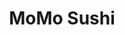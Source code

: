 ---
layout: place
title: "MoMo Sushi"
permalink: /new-york/new-york/momo-sushi.html
stateAbbr: NY
stateName: New York
cityName: New York
place_id: ChIJQZNjl6FZwokRkvYLX1eD_UQ
photos:
  - name: >-
      places/ChIJQZNjl6FZwokRkvYLX1eD_UQ/photos/AeeoHcKxVkL0Gf1i08plfbrWrvHSV1bIREbyg40G53M3Yd-1Kgy3HLRYPUcfWbczAnA0UtNBRHO41VH402kQS3CD_EuN4hkoLimAbHR_-NPB3uphRGI6ooeelJ9WxIpCxMjRf4RXVDcwAAirGnyvYV1bZRzHEMs6f4fhILU--VVnP4VLVT1m1HxlHvdVGzhxguLEs-WoAqyjxHSQJh-rIMbwjbu4Ul_SlLtTOvBI1VRVsixfNjNLXF-Lj2FiV-o2dTA2M4rL0tb0X9G4hv-vFlgxSQFn4w7xr-xF3983VLQv1cQ
    widthPx: 1807
    heightPx: 510
    authorAttributions:
      - displayName: MoMo Sushi
        uri: https://maps.google.com/maps/contrib/109632367881108684823
        photoUri: >-
          https://lh3.googleusercontent.com/a-/ALV-UjUGjGWDOUESyMAxkdXLKMC0htPZqlJuEXMv4wyJxTJlR4zRsUs=s100-p-k-no-mo
    flagContentUri: >-
      https://www.google.com/local/imagery/report/?cb_client=maps_api_places.places_api&image_key=!1e10!2sAF1QipPadegh3hbEQn9d0c1xA90MVeIho7Pe7t57Jss&hl=en-US
    googleMapsUri: >-
      https://www.google.com/maps/place//data=!3m4!1e2!3m2!1sAF1QipPadegh3hbEQn9d0c1xA90MVeIho7Pe7t57Jss!2e10!4m2!3m1!1s0x89c259a197639341:0x44fd83575f0bf692
  - name: >-
      places/ChIJQZNjl6FZwokRkvYLX1eD_UQ/photos/AeeoHcKlVb_1Rp7atwPm_30xGQN_8CgkcKdWs2bFkWMm42ZkBKCoYILyCVO4glIAmTSDbHW9zctgapbbQWnTiyTuthP3WKRl9HdXRUeEaXmGebULK8AeNd11PKI2oBAAFP57Lfoz3i5rAmGM9fx1TsFo_MwUHIgbMQVaBPuH6af5-ZRq8rJN8fKCjo0IL9la1Nr3dQFx5I-L0X0XtCVYj6taHUo55QElVS6T_l8yQjzxm3zEZe1qJUHkwA1OyAIojiR1OaBUHmYcEYk32JVBU8wn_rhkRpU4ybpTdECd2LUXfBk
    widthPx: 1625
    heightPx: 608
    authorAttributions:
      - displayName: MoMo Sushi
        uri: https://maps.google.com/maps/contrib/109632367881108684823
        photoUri: >-
          https://lh3.googleusercontent.com/a-/ALV-UjUGjGWDOUESyMAxkdXLKMC0htPZqlJuEXMv4wyJxTJlR4zRsUs=s100-p-k-no-mo
    flagContentUri: >-
      https://www.google.com/local/imagery/report/?cb_client=maps_api_places.places_api&image_key=!1e10!2sAF1QipMQAqQ4i-vj34u8n_VbWgS5WSA7W_paIR2YfjU&hl=en-US
    googleMapsUri: >-
      https://www.google.com/maps/place//data=!3m4!1e2!3m2!1sAF1QipMQAqQ4i-vj34u8n_VbWgS5WSA7W_paIR2YfjU!2e10!4m2!3m1!1s0x89c259a197639341:0x44fd83575f0bf692
  - name: >-
      places/ChIJQZNjl6FZwokRkvYLX1eD_UQ/photos/AeeoHcJjB5_rmGssm7Ggs52QAQfw799fgisp76TdckZQ1ttSFjLEaoFWU726IQma0sEQs0OQuH8O2OHajzCwAaf2Yj_4NGEyH_uRGrqU0YoxWtCL0IL67sbbU8nttRoPWn2oQd8rAnR-hSXWH_qBQLb8WhS08b8g6h3N-YhOu-0wCz5oWDs5JJYa53NCHYB4X5b3Ne79G4yV6AFWCU37ZxOlcJ4hzBqkX0bbtFdIAubVushSW8X180G_G_7yYCUtfL_qP_LE9Z0aFzba59TXd65J-EbbIRh9LC5sS1lPRdEKK-go_NddhrrDB5mhUYPX-mpuVT6OjWnzQqXi4bVr1AkrNXVvi_MQvvbTSj_514wmDD5a0NI7A89uwE2fgMFClES2miVHmrLi_VWNdYtpzdOqIQnHvKR57dCRKi1DMiUOLzjf54p9cTJbAhcSdLc7rw
    widthPx: 4032
    heightPx: 3024
    authorAttributions:
      - displayName: Francesca Capecchi
        uri: https://maps.google.com/maps/contrib/110907002584663508253
        photoUri: >-
          https://lh3.googleusercontent.com/a-/ALV-UjXo-y1w8rNoPSaJx3Mz_6tdtlyBN4itG60cxjcxyV21dQ7Qi2WZ=s100-p-k-no-mo
    flagContentUri: >-
      https://www.google.com/local/imagery/report/?cb_client=maps_api_places.places_api&image_key=!1e10!2sCIABIhAGbwPTnDeJm2fOMowABztw&hl=en-US
    googleMapsUri: >-
      https://www.google.com/maps/place//data=!3m4!1e2!3m2!1sCIABIhAGbwPTnDeJm2fOMowABztw!2e10!4m2!3m1!1s0x89c259a197639341:0x44fd83575f0bf692
  - name: >-
      places/ChIJQZNjl6FZwokRkvYLX1eD_UQ/photos/AeeoHcIHvlj9AwuGC9UvU2ZI5lUXF4peqbX13wcZhfv-TpwUGv2WROf_3FNGCVM83DSOEcnXUAi-Vkl4od9s42KZT9s8UGVh1eAEn5hH9BQcDs7KfPbpa_9XmPOho0PD9fTbZ_NllYbhJoM7q38nFSDNLqS4DsSEmrWmRK7idsbTMtChH3nWFz19AmmSkpDddZS_1PHFDrtxYX5ukboaTpW5arbGSa579g3JTS72JENo89-aD_J456-YIGQpMFOxGBa_0z2J_1aUXL52keExQAROVp8_VcMdO8p0nxM0H3UZ3LzXbEsQh-RqDtILHWGROET6OrE2Knys_cM-Vkxlx8JgBnhpgcHV4brb8aXIr0EMWj-L4-jryelYsBzzxPXak4nZ8MKBfY9Yttq9y0DbDttzjiIbTOsUjrx8baAQlXNpHB4S-JU
    widthPx: 3600
    heightPx: 4800
    authorAttributions:
      - displayName: CHENQL
        uri: https://maps.google.com/maps/contrib/110741209023158684886
        photoUri: >-
          https://lh3.googleusercontent.com/a-/ALV-UjV-k3MTtFE5kFtY09mC0TO6VaXyRy7Px5qgVKWPFrQRluqVxkLf=s100-p-k-no-mo
    flagContentUri: >-
      https://www.google.com/local/imagery/report/?cb_client=maps_api_places.places_api&image_key=!1e10!2sCIHM0ogKEICAgICPnoqY9wE&hl=en-US
    googleMapsUri: >-
      https://www.google.com/maps/place//data=!3m4!1e2!3m2!1sCIHM0ogKEICAgICPnoqY9wE!2e10!4m2!3m1!1s0x89c259a197639341:0x44fd83575f0bf692
  - name: >-
      places/ChIJQZNjl6FZwokRkvYLX1eD_UQ/photos/AeeoHcIop-2kcFY6Iml-02m6CkWJYDVH4dDQWKsbXYHtf77Exvb9OrTH8AF9yH5k3f9mfeCavkM1WFkEttRDmC61Ba_8yHErreqIKvTJ12ZVcQ7Ell8tT8d2DeQSvYCOvdjdN6EP1laOOlxz-JpOkCwkBrSaiS2OcJL15dr-6i_4G1DGyNhD-BI1AmE3PzgMr_QA7c1snBHcA7uubzNDsmS5APklSuVKOsQZWJ9WTxe6PeYNbjaoaSyBbMLEarzbVNCAdMe-Nhgm3_b33SrtdBJTLBwMvgx6cK3SYXheCeOQ03VDUy3mXNxr6lYPBfFe9cSp0VXshBzRBfh-Cs9EdNMfi5bQw67URtnpbH47RLH-WJyJLqn_6FaM-v74h8HGzE9v-F8cgG5oOtPQjM7t-E-40XiDXh98JptYgwmaur4Hc2baw7OM
    widthPx: 3024
    heightPx: 4032
    authorAttributions:
      - displayName: Ronald A. Abarca
        uri: https://maps.google.com/maps/contrib/104799027341431625858
        photoUri: >-
          https://lh3.googleusercontent.com/a-/ALV-UjUuTXQyKkV7kG64I9dWn2xaeyxZNRMsHGZzH74ylqFY9pNw-DXbjw=s100-p-k-no-mo
    flagContentUri: >-
      https://www.google.com/local/imagery/report/?cb_client=maps_api_places.places_api&image_key=!1e10!2sCIHM0ogKEICAgICXseHmmAE&hl=en-US
    googleMapsUri: >-
      https://www.google.com/maps/place//data=!3m4!1e2!3m2!1sCIHM0ogKEICAgICXseHmmAE!2e10!4m2!3m1!1s0x89c259a197639341:0x44fd83575f0bf692
  - name: >-
      places/ChIJQZNjl6FZwokRkvYLX1eD_UQ/photos/AeeoHcKuKAcNZG3BC5w4yimHo6Ze2gvdFvPKyeqsR9fRRqrEOhcmkdznTByqAZel01AssLJQCoy2sTOlZjCKi7lkgiLzbLZ7MNOss7STNEDdVo2Q8qDBRZmUvIVz4_FSiLd8gJMvGBxbUZYIYpSX9RHpU8AKNfcZqUdO8z8VELvnWQI52cJQF9T72C2JDZpTuH3wQ2rD4nCG21umPRHQCUU8xrKGsKr1xFrqLu_GmHDdMDMCJYmGYTGm_bpLGtgwEeP7DkW8A2Xk2lYJ05TcMCqzGE83Ehu3j0fIeFA3Xp5R_SKAGlmS4vjylxv08k3ehZapvVyFHL0jGkYRbAnDJNsBehIqCOZPNqndiY0f8Ks0TEIQuSDULH2Zn_omcoo9zxwx9O82hzxRvUsFYmHMRSMcA1dkvDOW9e8W_AFrm8IojxBYcQ
    widthPx: 4032
    heightPx: 2268
    authorAttributions:
      - displayName: Jacquelyn A
        uri: https://maps.google.com/maps/contrib/112254160802765482492
        photoUri: >-
          https://lh3.googleusercontent.com/a-/ALV-UjWqz2Wj8gkyP245eMRAccVtb01klCXxAb2_RhIt0h_U4hWVk5X8=s100-p-k-no-mo
    flagContentUri: >-
      https://www.google.com/local/imagery/report/?cb_client=maps_api_places.places_api&image_key=!1e10!2sCIHM0ogKEICAgIDKgLyWZg&hl=en-US
    googleMapsUri: >-
      https://www.google.com/maps/place//data=!3m4!1e2!3m2!1sCIHM0ogKEICAgIDKgLyWZg!2e10!4m2!3m1!1s0x89c259a197639341:0x44fd83575f0bf692
  - name: >-
      places/ChIJQZNjl6FZwokRkvYLX1eD_UQ/photos/AeeoHcL9_k1CXhLXUInifVhIzYmttNz48UT7fS-spI0JDIutFc2rMMtmRHPjbMVPQaDUzRD6s8XYaga2pCHfK3dp5DftZefYyhEn8RW0-bDKX4I7-Lz-n_dEdN3qXmuR_gP12lbfS1toVL8rBFrWDa9vuFU9JKm0c3s_UG2HN-Ok8gpUEl_q95hzcawJPzcGCYdif9pIzbiRT7wBcwlZwJ9SAraissIGvl4XnrE0_JeP5aiz0QS1_VhqBj96jgCYo9MdjmnswqFJkPqPCrh20k8a0ZZCOkJ5a-gtbONQbd82xzITeZ9g_V3hevghAQnH3iCnbTvqTIZJnJg-b0bMRmrCDIMc4jziR4IKj1XHlmiF5qiD1Gia_Z7xm4IKSeUj06mxyYlOha8BK3kV9_-WpBxvzm13Yz-P42qHALX_MAqW7fYB6eav
    widthPx: 3024
    heightPx: 4032
    authorAttributions:
      - displayName: Felipe Budinich
        uri: https://maps.google.com/maps/contrib/114129689737340791257
        photoUri: >-
          https://lh3.googleusercontent.com/a-/ALV-UjVSNMsZWXY7LjDE0Lon3TZzFkZtHxrVuIFcLrYlR7NZyDsqEfQ=s100-p-k-no-mo
    flagContentUri: >-
      https://www.google.com/local/imagery/report/?cb_client=maps_api_places.places_api&image_key=!1e10!2sCIHM0ogKEICAgIDLnZnkhgE&hl=en-US
    googleMapsUri: >-
      https://www.google.com/maps/place//data=!3m4!1e2!3m2!1sCIHM0ogKEICAgIDLnZnkhgE!2e10!4m2!3m1!1s0x89c259a197639341:0x44fd83575f0bf692
  - name: >-
      places/ChIJQZNjl6FZwokRkvYLX1eD_UQ/photos/AeeoHcKbbbnkVpSv1Tm35oYNlcTGR6YvrY5mbB8q-5gQXZWNfO3YlbHJcy3aSqetgbfp_SHZ32GInowPdD026t6VLy7o_bMWpDQsNaTT6T2dJPBk-3RHejHy_S1pInHfpXixeCL2QjQn68zhyn7VTltHKdzGtLBT8v02S1nIuTQXFiZyWQZHkjMwbxjUW8_oAifHD8JipEfzE2f3jwyxXvczgkDQHRzgySPEvgzmVrHiY0zWtWRA0srzVTLvfKBqFniCwW0_OeQ64jQwcQ230ds1D6XaN_hD8KR1kqe-PntWQroYOXtAKZBKD3sIW7vYL-bJReM24w8FYeqm3uaS9By9itOo3F7QfHEknbc87Pynr63MDZZmObUDwZAfEIz9DwRUIltvPa4ykc_j1UQNl8l50mLCipwAmDfqoyf3elGYeis
    widthPx: 3024
    heightPx: 4032
    authorAttributions:
      - displayName: Lenny Li
        uri: https://maps.google.com/maps/contrib/105057245164285165234
        photoUri: >-
          https://lh3.googleusercontent.com/a-/ALV-UjVGSIMZYVKf9KboOhlT0AZO3R6ILAXe8N46Se1vjAXzaM4mO6vY=s100-p-k-no-mo
    flagContentUri: >-
      https://www.google.com/local/imagery/report/?cb_client=maps_api_places.places_api&image_key=!1e10!2sCIHM0ogKEICAgIC4nMbrdw&hl=en-US
    googleMapsUri: >-
      https://www.google.com/maps/place//data=!3m4!1e2!3m2!1sCIHM0ogKEICAgIC4nMbrdw!2e10!4m2!3m1!1s0x89c259a197639341:0x44fd83575f0bf692
  - name: >-
      places/ChIJQZNjl6FZwokRkvYLX1eD_UQ/photos/AeeoHcJ3cndZLX-pN1Bk_E0y0hC3hKBEkvHmzn2R_q-fSCGFhqyjedV44LE-ObwaP-ZTu3Fnb40NIrjJAj-PptlRJM3vfWfiiGgx7Rwxo2CD2-aPdb47HwWUxQjImRPsXd6T_0zu2ySUhLI2AjIoyx0EZ8v4QeFLEpBnpNFcDVaYrto660khmyOt_J4vJHJFi2aCjKxalYAMMYWJpcSf7T4yjWNW8EPqnCtfIgUZQHUdTjrBHlO6lOdOqvCzkFNzDoLjVAqTvGkmY6KEdRc4KY-Pog_km1rnK33yeTMzoBuLzKBdbTeY7QpiyJcvyc42zVX5mXJLk-v7cGy0_OIlhk5pXW3VLO06er_1Vlpg4flXpfuKbKmJBTQs6bLBGYo8Dj2fJ3qj3-tYL1Ox8Hk_nsqOXkr5hBZ__ztRe214G4fimP18Lg
    widthPx: 2590
    heightPx: 3226
    authorAttributions:
      - displayName: Kaitlyn Osborn
        uri: https://maps.google.com/maps/contrib/117038592535864972338
        photoUri: >-
          https://lh3.googleusercontent.com/a-/ALV-UjX97VvGGPUkV02uh_gmfBkjTenNJgMKambVTvpcwYDKxXFxqVP4hw=s100-p-k-no-mo
    flagContentUri: >-
      https://www.google.com/local/imagery/report/?cb_client=maps_api_places.places_api&image_key=!1e10!2sCIHM0ogKEICAgIDW9tf7Gw&hl=en-US
    googleMapsUri: >-
      https://www.google.com/maps/place//data=!3m4!1e2!3m2!1sCIHM0ogKEICAgIDW9tf7Gw!2e10!4m2!3m1!1s0x89c259a197639341:0x44fd83575f0bf692
  - name: >-
      places/ChIJQZNjl6FZwokRkvYLX1eD_UQ/photos/AeeoHcLiiG8R9siPM5rQXBhjBvPIN2V1O82cobbtWFMxnQLzoP8cTp0wYTD5eukaIgoaMZfLbgjVHGZrQEY-0-67ARPHM8zFZc2NS4lTnaWrTcEIr0n1AkgGsoEIz6w5Vz--Rx72_mRGGZ-tgWOXYMv8uC8-nopwHMm7Two5J1QP7yBElM7nYJB1l5QSLO_pOj8jitdhjM1IiJB6ZBrkJJ4YGtQ_s6SzsvOz6dF4EpT5jOProyzOCZGEZUbFcTO8IY4j2qGYXAz9y_ACNVwUNTKWRPwuN3wguBAIuVy5uEkXQEs4mEx0jjfcxFQq_JNwjV5T3NnqWzGFHCC7zN2VWze8dVBm3AFIkLLRWYGkxyPUCtLm1VoSDrJoW5GkMnUyfpS_0JiffFjwWcQBNpYP2QphNnC5cG_1fqvwucECinzhm5MZE0E
    widthPx: 4624
    heightPx: 3468
    authorAttributions:
      - displayName: Michael Austin
        uri: https://maps.google.com/maps/contrib/108842446508567805777
        photoUri: >-
          https://lh3.googleusercontent.com/a-/ALV-UjUiTVMek7FrCOd1-rwOq4mw-cFMEGMsgF-pD0P4i9UiiYq2rQtNPA=s100-p-k-no-mo
    flagContentUri: >-
      https://www.google.com/local/imagery/report/?cb_client=maps_api_places.places_api&image_key=!1e10!2sCIHM0ogKEICAgIDl1amixgE&hl=en-US
    googleMapsUri: >-
      https://www.google.com/maps/place//data=!3m4!1e2!3m2!1sCIHM0ogKEICAgIDl1amixgE!2e10!4m2!3m1!1s0x89c259a197639341:0x44fd83575f0bf692
address: 239 Park Ave S, New York, NY 10003, USA
street: 239 Park Ave S
city: New York
state: NY
zip: '10003'
country: USA
neighborhood: null
latitude: '40.737918'
longitude: '-73.987831'
accessibility_options:
  wheelchairAccessibleEntrance: true
  wheelchairAccessibleSeating: true
business_status: OPERATIONAL
name: MoMo Sushi
google_maps_links:
  directionsUri: >-
    https://www.google.com/maps/dir//''/data=!4m7!4m6!1m1!4e2!1m2!1m1!1s0x89c259a197639341:0x44fd83575f0bf692!3e0
  placeUri: https://maps.google.com/?cid=4971273974966908562
  writeAReviewUri: >-
    https://www.google.com/maps/place//data=!4m3!3m2!1s0x89c259a197639341:0x44fd83575f0bf692!12e1
  reviewsUri: >-
    https://www.google.com/maps/place//data=!4m4!3m3!1s0x89c259a197639341:0x44fd83575f0bf692!9m1!1b1
  photosUri: >-
    https://www.google.com/maps/place//data=!4m3!3m2!1s0x89c259a197639341:0x44fd83575f0bf692!10e5
primary_type: Japanese Restaurant
opening_hours:
  regular: null
  current: null
secondary_opening_hours:
  regular:
    weekdayDescriptions: null
    type: null
  current:
    weekdayDescriptions: null
    type: null
phone: null
price_level: null
price_range: null
rating: null
rating_count: 0
website: null
description: null
reviews: null
parking_options: null
payment_options: null
allow_dogs: null
curbside_pickup: null
delivery: null
dine_in: null
good_for_children: null
good_for_groups: null
good_for_sports: null
live_music: null
menu_for_children: null
outdoor_seating: null
reservable: null
restroom: null
serves_beer: null
serves_breakfast: null
serves_brunch: null
serves_cocktails: null
serves_coffee: null
serves_dinner: null
serves_dessert: null
serves_lunch: null
serves_vegetarian_food: null
serves_wine: null
takeout: null
slug: Mo-Mo-Sushi

---